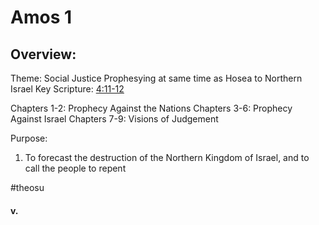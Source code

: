 # Amos 1

## Overview:

Theme: Social Justice
Prophesying at same time as Hosea to Northern Israel
Key Scripture: [4:11-12](Amos4#v.11-12)

Chapters 1-2: Prophecy Against the Nations
Chapters 3-6: Prophecy Against Israel
Chapters 7-9: Visions of Judgement

Purpose:
1. To forecast the destruction of the Northern Kingdom of Israel, and to call the people to repent

#theosu 

#### v.
>




